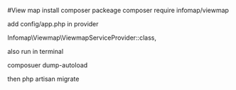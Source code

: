 #View map
install composer packeage
composer require infomap/viewmap

add config/app.php in provider

 Infomap\Viewmap\ViewmapServiceProvider::class,

 also run in terminal

 composuer dump-autoload

then 
php artisan migrate